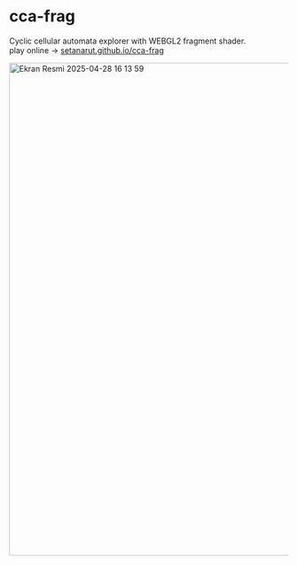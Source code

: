 # cca-frag

Cyclic cellular automata explorer with WEBGL2 fragment shader.  
play online -> [setanarut.github.io/cca-frag](https://setanarut.github.io/cca-frag/)

<img width="889" alt="Ekran Resmi 2025-04-28 16 13 59" src="https://github.com/user-attachments/assets/09173f6f-afad-4188-943d-942b6893a0da" />

